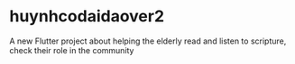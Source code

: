 # huynhcodaidaover2

A new Flutter project about helping the elderly read and listen to scripture, check their role in the community


